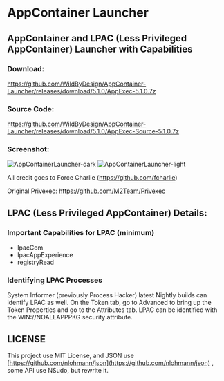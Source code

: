 # AppContainer Launcher
## AppContainer and LPAC (Less Privileged AppContainer) Launcher with Capabilities


### Download:

https://github.com/WildByDesign/AppContainer-Launcher/releases/download/5.1.0/AppExec-5.1.0.7z


### Source Code:

https://github.com/WildByDesign/AppContainer-Launcher/releases/download/5.1.0/AppExec-Source-5.1.0.7z


### Screenshot:
![AppContainerLauncher-dark](https://github.com/WildByDesign/AppContainer-Launcher/assets/26308319/c7905549-129b-45fc-96c1-4874d6fe4441)
![AppContainerLauncher-light](https://github.com/WildByDesign/AppContainer-Launcher/assets/26308319/a3b701d2-2a0f-4317-89fc-299426641cf3)


All credit goes to Force Charlie (https://github.com/fcharlie)

Original Privexec: https://github.com/M2Team/Privexec


## LPAC (Less Privileged AppContainer) Details:

### Important Capabilities for LPAC (minimum)

- lpacCom
- lpacAppExperience
- registryRead


### Identifying LPAC Processes

System Informer (previously Process Hacker) latest Nightly builds can identify LPAC as well. On the Token tab, go to Advanced to bring up the Token Properties and go to the Attributes tab. LPAC can be identified with the WIN://NOALLAPPPKG security attribute.


## LICENSE

This project use MIT License, and JSON use [https://github.com/nlohmann/json](https://github.com/nlohmann/json) , some API use NSudo, but rewrite it.
